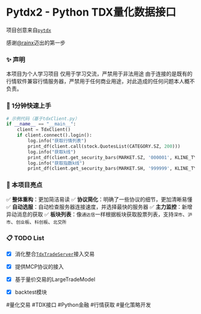 # Pytdx2 - Python TDX量化数据接口

项目创意来自[`pytdx`](https://github.com/rainx/pytdx)

感谢[@rainx](https://github.com/rainx)迈出的第一步

### ✨ 声明
本项目为个人学习项目
仅用于学习交流，严禁用于非法用途
由于连接的是既有的行情软件兼容行情服务器，严禁用于任何商业用途，对此造成的任何问题本人概不负责。

### 🚀 1分钟快速上手
```python
# 示例代码（基于tdxClient.py）
if __name__ == "__main__":
    client = TdxClient()
    if client.connect().login():
        log.info("获取行情列表")
        print_df(client.call(stock.QuotesList(CATEGORY.SZ, 200)))
        log.info("获取k线")
        print_df(client.get_security_bars(MARKET.SZ, '000001', KLINE_TYPE.DAY_K, 0, 500))
        log.info("获取指数k线")
        print_df(client.get_security_bars(MARKET.SH, '999999', KLINE_TYPE.DAY_K, 0, 2000))
```

### 🌟 本项目亮点
✅ **整体重构**：更加简洁易读
✅ **协议简化**：明确了一些协议的细节，更加清晰易懂
✅ **自动选服**：自动检查服务器连接速度，并选择最快的服务器
✅ **主力监控**：新增异动消息的获取
✅ **板块列表**：像`通达信`一样根据板块获取股票列表，支持`深市`、`沪市`、`创业板`、`科创板`、`北交所`

### 📋 TODO List
  - [x] 消化整合[`TdxTradeServer`](https://github.com/corefan/TdxTradeServer)接入交易
  - [x] 提供MCP协议的接入
  - [x] 基于量价交易的LargeTradeModel
  - [x] backtest模块


#量化交易 #TDX接口 #Python金融 #行情获取 #量化策略开发